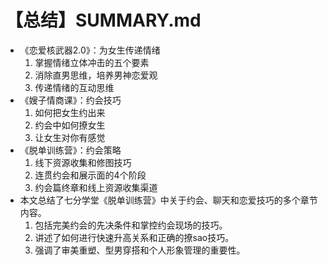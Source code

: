 # 【总结】SUMMARY.md

-   《恋爱核武器2.0》：为女生传递情绪
    1.  掌握情绪立体冲击的五个要素
    2.  消除直男思维，培养男神恋爱观
    3.  传递情绪的互动思维
-   《嫂子情商课》：约会技巧
    1.  如何把女生约出来
    2.  约会中如何撩女生
    3.  让女生对你有感觉
-   《脱单训练营》：约会策略
    1.  线下资源收集和修图技巧
    2.  连贯约会和展示面的4个阶段
    3.  约会篇终章和线上资源收集渠道
-   本文总结了七分学堂《脱单训练营》中关于约会、聊天和恋爱技巧的多个章节内容。
    1.  包括完美约会的先决条件和掌控约会现场的技巧。
    2.  讲述了如何进行快速升高关系和正确的撩sao技巧。
    3.  强调了审美重塑、型男穿搭和个人形象管理的重要性。